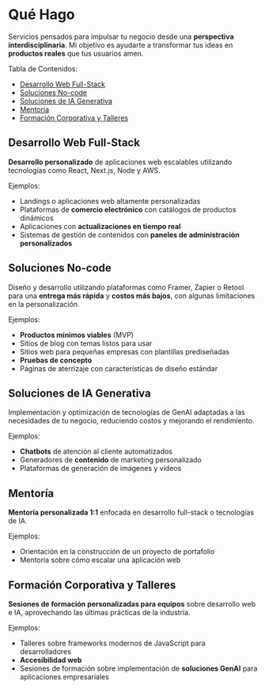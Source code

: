 # Qué Hago

Servicios pensados para impulsar tu negocio desde una **perspectiva interdisciplinaria**. Mi objetivo es ayudarte a transformar tus ideas en **productos reales** que tus usuarios amen.

Tabla de Contenidos:
- [Desarrollo Web Full-Stack](#desarrollo-web-fullstack)
- [Soluciones No-code](#soluciones-nocode)
- [Soluciones de IA Generativa](#soluciones-de-ia-generativa)
- [Mentoría](#mentora)
- [Formación Corporativa y Talleres](#formacin-corporativa-y-talleres)

## Desarrollo Web Full-Stack

**Desarrollo personalizado** de aplicaciones web escalables utilizando tecnologías como React, Next.js, Node y AWS.

Ejemplos:
- Landings o aplicaciones web altamente personalizadas
- Plataformas de **comercio electrónico** con catálogos de productos dinámicos
- Aplicaciones con **actualizaciones en tiempo real**
- Sistemas de gestión de contenidos con **paneles de administración personalizados**

## Soluciones No-code

Diseño y desarrollo utilizando plataformas como Framer, Zapier o Retool para una **entrega más rápida** y **costos más bajos**, con algunas limitaciones en la personalización.

Ejemplos:
- **Productos mínimos viables** (MVP)
- Sitios de blog con temas listos para usar
- Sitios web para pequeñas empresas con plantillas prediseñadas
- **Pruebas de concepto**
- Páginas de aterrizaje con características de diseño estándar

## Soluciones de IA Generativa

Implementación y optimización de tecnologías de GenAI adaptadas a las necesidades de tu negocio, reduciendo costos y mejorando el rendimiento.

Ejemplos:
- **Chatbots** de atención al cliente automatizados
- Generadores de **contenido** de marketing personalizado
- Plataformas de generación de imágenes y videos

## Mentoría

**Mentoría personalizada 1:1** enfocada en desarrollo full-stack o tecnologías de IA.

Ejemplos:
- Orientación en la construcción de un proyecto de portafolio
- Mentoría sobre cómo escalar una aplicación web

## Formación Corporativa y Talleres

**Sesiones de formación personalizadas para equipos** sobre desarrollo web e IA, aprovechando las últimas prácticas de la industria.

Ejemplos:
- Talleres sobre frameworks modernos de JavaScript para desarrolladores
- **Accesibilidad web**
- Sesiones de formación sobre implementación de **soluciones GenAI** para aplicaciones empresariales
